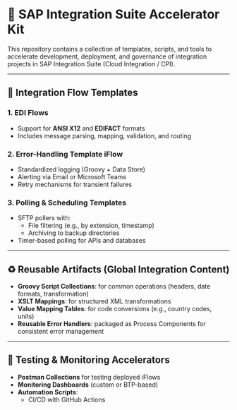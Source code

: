 # 🚀 SAP Integration Suite Accelerator Kit

This repository contains a collection of templates, scripts, and tools to accelerate development, deployment, and governance of integration projects in SAP Integration Suite (Cloud Integration / CPI).

---

## 🧩 Integration Flow Templates

### 1. EDI Flows  
- Support for **ANSI X12** and **EDIFACT** formats  
- Includes message parsing, mapping, validation, and routing

### 2. Error-Handling Template iFlow  
- Standardized logging (Groovy + Data Store)  
- Alerting via Email or Microsoft Teams  
- Retry mechanisms for transient failures

### 3. Polling & Scheduling Templates  
- SFTP pollers with:
  - File filtering (e.g., by extension, timestamp)
  - Archiving to backup directories
- Timer-based polling for APIs and databases

---

## ♻️ Reusable Artifacts (Global Integration Content)

- **Groovy Script Collections**: for common operations (headers, date formats, transformation)
- **XSLT Mappings**: for structured XML transformations
- **Value Mapping Tables**: for code conversions (e.g., country codes, units)
- **Reusable Error Handlers**: packaged as Process Components for consistent error management

---

## 🧪 Testing & Monitoring Accelerators

- **Postman Collections** for testing deployed iFlows
- **Monitoring Dashboards** (custom or BTP-based)
- **Automation Scripts**:
  - CI/CD with GitHub Actions
